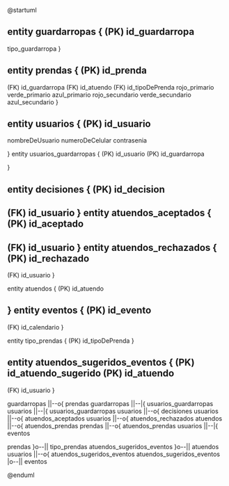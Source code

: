 @startuml

entity guardarropas  {
  (PK) id_guardarropa
  --
  tipo_guardarropa
}

entity prendas {
(PK) id_prenda
--
(FK) id_guardarropa
(FK) id_atuendo
(FK) id_tipoDePrenda
  rojo_primario
  verde_primario
  azul_primario
  rojo_secundario
  verde_secundario
  azul_secundario
}



entity usuarios {
(PK) id_usuario
--
  nombreDeUsuario
  numeroDeCelular
  contrasenia

}
entity usuarios_guardarropas {
(PK) id_usuario
(PK) id_guardarropa

}

entity decisiones {
(PK) id_decision
--
(FK) id_usuario
}
entity atuendos_aceptados {
(PK) id_aceptado
--
(FK) id_usuario
}
entity atuendos_rechazados {
(PK) id_rechazado
--
(FK) id_usuario
}


entity atuendos {
(PK) id_atuendo

}
entity eventos {
  (PK) id_evento
  --
  (FK) id_calendario
}

entity tipo_prendas {
(PK) id_tipoDePrenda
}

entity atuendos_sugeridos_eventos {
(PK) id_atuendo_sugerido
(PK) id_atuendo
--
(FK) id_usuario
}


guardarropas ||--o{ prendas
guardarropas ||--|{ usuarios_guardarropas
usuarios ||--|{ usuarios_guardarropas
usuarios ||--o{ decisiones
usuarios ||--o{ atuendos_aceptados
usuarios ||--o{ atuendos_rechazados
atuendos ||--o{ atuendos_prendas
prendas ||--o{ atuendos_prendas
usuarios ||--|{ eventos

prendas }o--|| tipo_prendas
atuendos_sugeridos_eventos }o--|| atuendos
usuarios ||--o{ atuendos_sugeridos_eventos
atuendos_sugeridos_eventos |o--|| eventos


@enduml